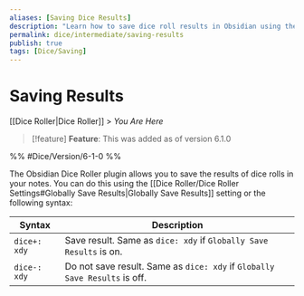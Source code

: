 ```yaml
---
aliases: [Saving Dice Results]
description: "Learn how to save dice roll results in Obsidian using the Obsidian Dice Roller plugin."
permalink: dice/intermediate/saving-results
publish: true
tags: [Dice/Saving]
---
```


# Saving Results

[[Dice Roller|Dice Roller]] > *You Are Here* 


> [!feature] **Feature**: This was added as of version 6.1.0

%% #Dice/Version/6-1-0 %%

The Obsidian Dice Roller plugin allows you to save the results of dice rolls in your notes. You can do this using the [[Dice Roller/Dice Roller Settings#Globally Save Results|Globally Save Results]] setting or the following syntax:

| Syntax       | Description                                                                |
| ------------ | -------------------------------------------------------------------------- |
| `dice+: xdy` | Save result. Same as `dice: xdy` if `Globally Save Results` is on.         |
| `dice-: xdy` | Do not save result. Same as `dice: xdy` if `Globally Save Results` is off. |

